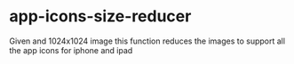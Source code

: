 # app-icons-size-reducer

Given and 1024x1024 image this function reduces the images to support all the app icons for iphone and ipad
